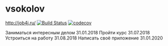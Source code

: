 # vsokolov

http://job4j.ru/
[![Build Status](https://travis-ci.org/vook777/vsokolov.svg?branch=master)](https://travis-ci.org/vook777/vsokolov)
[![codecov](https://codecov.io/gh/vook777/vsokolov/branch/master/graph/badge.svg)](https://codecov.io/gh/vook777/vsokolov)


Заниматься интересным делом 31.01.2018
Пройти курс 31.07.2018
Устроиться на работу 31.08.2018
Написать своё приложение 31.01.2020

